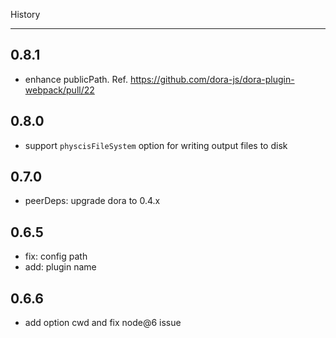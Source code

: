 History

---

## 0.8.1

- enhance publicPath. Ref. https://github.com/dora-js/dora-plugin-webpack/pull/22

## 0.8.0

- support `physcisFileSystem` option for writing output files to disk

## 0.7.0

- peerDeps: upgrade dora to 0.4.x

## 0.6.5

- fix: config path
- add: plugin name 

## 0.6.6

- add option cwd and fix node@6 issue
